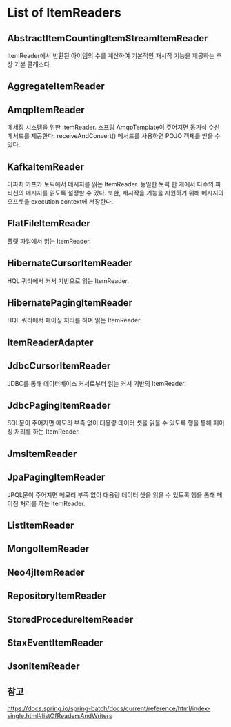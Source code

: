# List of ItemReaders

## AbstractItemCountingItemStreamItemReader
ItemReader에서 반환된 아이템의 수를 계산하여 기본적인 재시작 기능을 제공하는 추상 기본 클래스다.

## AggregateItemReader

## AmqpItemReader
메세징 시스템을 위한 ItemReader. 스프링 AmqpTemplate이 주어지면 동기식 수신 메서드를 제공한다. receiveAndConvert() 메서드를 사용하면 POJO 객체를 받을 수 있다.

## KafkaItemReader
아파치 카프카 토픽에서 메시지를 읽는 ItemReader. 동일한 토픽 한 개에서 다수의 파티션의 메시지를 읽도록 설정할 수 있다. 또한, 재시작을 기능을 지원하기 위해 메시지의 오프셋을 execution context에 저장한다. 

## FlatFileItemReader
플랫 파일에서 읽는 ItemReader.

## HibernateCursorItemReader
HQL 쿼리에서 커서 기반으로 읽는 ItemReader.

## HibernatePagingItemReader
HQL 쿼리에서 페이징 처리를 하며 읽는 ItemReader.

## ItemReaderAdapter

## JdbcCursorItemReader
JDBC를 통해 데이터베이스 커서로부터 읽는 커서 기반의 ItemReader.

## JdbcPagingItemReader
SQL문이 주어지면 메모리 부족 없이 대용량 데이터 셋을 읽을 수 있도록 행을 통해 페이징 처리를 하는 ItemReader.

## JmsItemReader

## JpaPagingItemReader
JPQL문이 주어지면 메모리 부족 없이 대용량 데이터 셋을 읽을 수 있도록 행을 통해 페이징 처리를 하는 ItemReader.

## ListItemReader

## MongoItemReader

## Neo4jItemReader

## RepositoryItemReader

## StoredProcedureItemReader

## StaxEventItemReader

## JsonItemReader

## 참고
https://docs.spring.io/spring-batch/docs/current/reference/html/index-single.html#listOfReadersAndWriters  